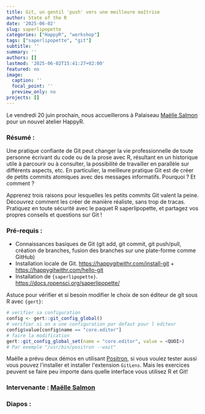 ```yaml
---
title: Git, un gentil 'push' vers une meilleure maîtrise
author: State of the R
date: '2025-06-02'
slug: saperlipopette
categories: ["HappyR", "workshop"]
tags: ["saperlipopette", "git"]
subtitle: ''
summary: ''
authors: []
lastmod: '2025-06-02T15:41:27+02:00'
featured: no
image:
  caption: ''
  focal_point: ''
  preview_only: no
projects: []
---
```


Le vendredi 20 juin prochain, nous accueillerons à Palaiseau [Maëlle Salmon](https://masalmon.eu/) pour un nouvel atelier HappyR.

### Résumé : 
Une pratique confiante de Git peut changer la vie professionnelle de toute personne écrivant du code ou de la prose avec R, résultant en un historique utile à parcourir ou à consulter, la possibilité de travailler en parallèle sur différents aspects, etc. En particulier, la meilleure pratique Git est de créer de petits commits atomiques avec des messages informatifs. Pourquoi ? Et comment ?

Apprenez trois raisons pour lesquelles les petits commits Git valent la peine. Découvrez comment les créer de manière réaliste, sans trop de tracas. Pratiquez en toute sécurité avec le paquet R saperlipopette, et partagez vos propres conseils et questions sur Git !

### Pré-requis :
- Connaissances basiques de Git (git add, git commit, git push/pull, création de branches, fusion des branches sur une plate-forme comme GitHub)
- Installation locale de Git. <https://happygitwithr.com/install-git> + <https://happygitwithr.com/hello-git>
- Installation de `{saperlipopette}`. <https://docs.ropensci.org/saperlipopette/>

Astuce pour vérifier et si besoin modifier le choix de son éditeur de git sous R avec `{gert}`:

``` r
# verifier sa configuration
config <- gert::git_config_global()
# verifier si on a une configuration par defaut pour l editeur
config$value[config$name == "core.editor"]
# faire la modification
gert::git_config_global_set(name = "core.editor", value = <QUOI>)
# Par exemple "/usr/bin/positron --wait"
```

Maëlle a prévu deux démos en utilisant [Positron](https://positron.posit.co/), si vous voulez tester aussi vous pouvez l'installer et installer l'extension `GitLens`. Mais les exercices peuvent se faire peu importe dans quelle interface vous utilisez R et Git!


### Intervenante : [Maëlle Salmon](https://masalmon.eu/)

### Diapos :


